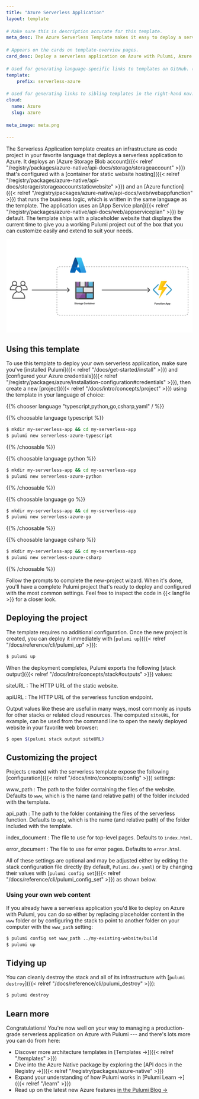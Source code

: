 ```yaml
---
title: "Azure Serverless Application"
layout: template

# Make sure this is description accurate for this template.
meta_desc: The Azure Serverless Template makes it easy to deploy a serverless application on Azure with Pulumi, Azure Functions, and Azure Blob Storage.

# Appears on the cards on template-overview pages.
card_desc: Deploy a serverless application on Azure with Pulumi, Azure Functions, and Azure Blob Storage.

# Used for generating language-specific links to templates on GitHub. (Example: `static-website-aws`)
template:
    prefix: serverless-azure

# Used for generating links to sibling templates in the right-hand nav. Slug is this template's parent directory.
cloud:
  name: Azure
  slug: azure

meta_image: meta.png

---
```


The Serverless Application template creates an infrastructure as code project in your favorite language that deploys a serverless application to Azure. It deploys an [Azure Storage Blob account]({{< relref "/registry/packages/azure-native/api-docs/storage/storageaccount" >}}) that's configured with a [container for static website hosting]({{< relref "/registry/packages/azure-native/api-docs/storage/storageaccountstaticwebsite" >}}) and an [Azure function]({{< relref "/registry/packages/azure-native/api-docs/web/webappfunction" >}}) that runs the business logic, which is written in the same language as the template. The application uses an [App Service plan]({{< relref "/registry/packages/azure-native/api-docs/web/appserviceplan" >}}) by default. The template ships with a placeholder website that displays the current time to give you a working Pulumi project out of the box that you can customize easily and extend to suit your needs.

![An architecture diagram of the Pulumi Azure Serverless Application template](./architecture.png)

## Using this template

To use this template to deploy your own serverless application, make sure you've [installed Pulumi]({{< relref "/docs/get-started/install" >}}) and [configured your Azure credentials]({{< relref "/registry/packages/azure/installation-configuration#credentials" >}}), then create a new [project]({{< relref "/docs/intro/concepts/project" >}}) using the template in your language of choice:

{{% chooser language "typescript,python,go,csharp,yaml" / %}}

{{% choosable language typescript %}}

```bash
$ mkdir my-serverless-app && cd my-serverless-app
$ pulumi new serverless-azure-typescript
```

{{% /choosable %}}

{{% choosable language python %}}

```bash
$ mkdir my-serverless-app && cd my-serverless-app
$ pulumi new serverless-azure-python
```

{{% /choosable %}}

{{% choosable language go %}}

```bash
$ mkdir my-serverless-app && cd my-serverless-app
$ pulumi new serverless-azure-go
```

{{% /choosable %}}

{{% choosable language csharp %}}

```bash
$ mkdir my-serverless-app && cd my-serverless-app
$ pulumi new serverless-azure-csharp
```

{{% /choosable %}}

Follow the prompts to complete the new-project wizard. When it's done, you'll have a complete Pulumi project that's ready to deploy and configured with the most common settings. Feel free to inspect the code in {{< langfile >}} for a closer look.

## Deploying the project

The template requires no additional configuration. Once the new project is created, you can deploy it immediately with [`pulumi up`]({{< relref "/docs/reference/cli/pulumi_up" >}}):

```bash
$ pulumi up
```

When the deployment completes, Pulumi exports the following [stack output]({{< relref "/docs/intro/concepts/stack#outputs" >}}) values:

siteURL
: The HTTP URL of the static website.

apiURL
: The HTTP URL of the serverless function endpoint.

Output values like these are useful in many ways, most commonly as inputs for other stacks or related cloud resources. The computed `siteURL`, for example, can be used from the command line to open the newly deployed website in your favorite web browser:

```bash
$ open $(pulumi stack output siteURL)
```

## Customizing the project

Projects created with the serverless template expose the following [configuration]({{< relref "/docs/intro/concepts/config" >}}) settings:

www_path
: The path to the folder containing the files of the website. Defaults to `www`, which is the name (and relative path) of the folder included with the template.

api_path
: The path to the folder containing the files of the serverless function. Defaults to `api`, which is the name (and relative path) of the folder included with the template.

index_document
: The file to use for top-level pages. Defaults to `index.html`.

error_document
: The file to use for error pages. Defaults to `error.html`.

All of these settings are optional and may be adjusted either by editing the stack configuration file directly (by default, `Pulumi.dev.yaml`) or by changing their values with [`pulumi config set`]({{< relref "/docs/reference/cli/pulumi_config_set" >}}) as shown below.

### Using your own web content

If you already have a serverless application you'd like to deploy on Azure with Pulumi, you can do so either by replacing placeholder content in the `www` folder or by configuring the stack to point to another folder on your computer with the `www_path` setting:

```bash
$ pulumi config set www_path ../my-existing-website/build
$ pulumi up
```

## Tidying up

You can cleanly destroy the stack and all of its infrastructure with [`pulumi destroy`]({{< relref "/docs/reference/cli/pulumi_destroy" >}}):

```bash
$ pulumi destroy
```

## Learn more

Congratulations! You're now well on your way to managing a production-grade serverless application on Azure with Pulumi --- and there's lots more you can do from here:

* Discover more architecture templates in [Templates &rarr;]({{< relref "/templates" >}})
* Dive into the Azure Native package by exploring the [API docs in the Registry &rarr;]({{< relref "/registry/packages/azure-native" >}})
* Expand your understanding of how Pulumi works in [Pulumi Learn &rarr;]({{< relref "/learn" >}})
* Read up on the latest new Azure features [in the Pulumi Blog &rarr;](/blog/tag/azure)
